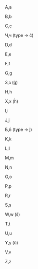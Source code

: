 A,a

B,b

C,c

Ч,ч (type -> ĉ)

D,d

E,e

F,f

G,g

З,з (ĝ)

H,h

X,x (ĥ)

I,i

J,j

Б,δ (type -> ĵ)

K,k

L,l

M,m

N,n

O,o

P,p

R,r

S,s

W,w (ŝ)

T,t

U,u

Y,y (û)

V,v

Z,z

